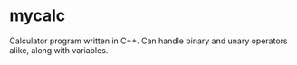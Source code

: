 # mycalc
Calculator program written in C++. Can handle binary and unary operators alike, along with variables. 

